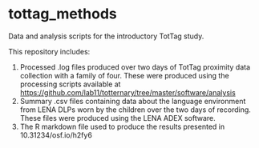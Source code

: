 # tottag_methods
Data and analysis scripts for the introductory TotTag study.

This repository includes:
1. Processed .log files produced over two days of TotTag proximity data collection with a family of four. These were produced using the processing scripts available at https://github.com/lab11/totternary/tree/master/software/analysis
2. Summary .csv files containing data about the language environment from LENA DLPs worn by the children over the two days of recording. These files were produced using the LENA ADEX software.
3. The R markdown file used to produce the results presented in 10.31234/osf.io/h2fy6
